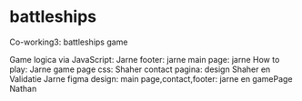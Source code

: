 # battleships
Co-working3: battleships game

Game logica via JavaScript: Jarne 
footer: jarne
main page: jarne 
How to play: Jarne 
game page css: Shaher
contact pagina: design Shaher en Validatie Jarne
figma design: main page,contact,footer: jarne en gamePage Nathan
